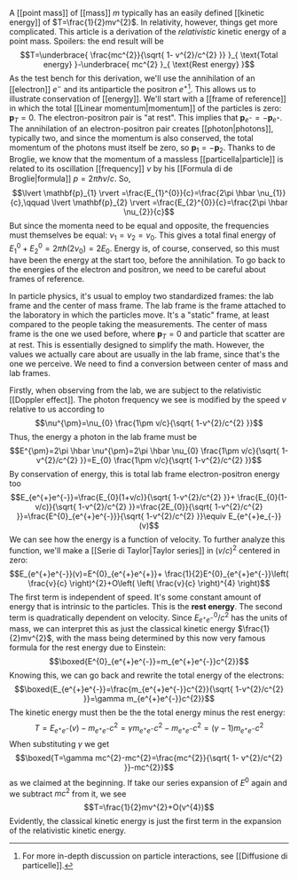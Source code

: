 A [[point mass]] of [[mass]] $m$ typically has an easily defined [[kinetic energy]] of $T=\frac{1}{2}mv^{2}$. In relativity, however, things get more complicated. This article is a derivation of the *relativistic* kinetic energy of a point mass. Spoilers: the end result will be
$$T=\underbrace{ \frac{mc^{2}}{\sqrt{ 1- v^{2}/c^{2} }} }_{ \text{Total energy} }-\underbrace{ mc^{2} }_{ \text{Rest energy} }$$
As the test bench for this derivation, we'll use the annihilation of an [[electron]] $e^{-}$ and its antiparticle the positron $e^{+}$[^1]. This allows us to illustrate conservation of [[energy]]. We'll start with a [[frame of reference]] in which the total [[Linear momentum|momentum]] of the particles is zero: $\mathbf{p}_{T}=0$. The electron-positron pair is "at rest". This implies that $\mathbf{p}_{e^{-}}=-\mathbf{p}_{e^{+}}$. The annihilation of an electron-positron pair creates [[photon|photons]], typically two, and since the momentum is also conserved, the total momentum of the photons must itself be zero, so $\mathbf{p}_{1}=-\mathbf{p}_{2}$. Thanks to de Broglie, we know that the momentum of a massless [[particella|particle]] is related to its oscillation [[frequency]] $\nu$ by his [[Formula di de Broglie|formula]] $p=2\pi \hbar \nu/c$. So,
$$\lvert \mathbf{p}_{1} \rvert =\frac{E_{1}^{0}}{c}=\frac{2\pi \hbar \nu_{1}}{c},\qquad \lvert \mathbf{p}_{2} \rvert =\frac{E_{2}^{0}}{c}=\frac{2\pi \hbar \nu_{2}}{c}$$
But since the momenta need to be equal and opposite, the frequencies must themselves be equal: $\nu_{1}=\nu_{2}=\nu_{0}$. This gives a total final energy of $E_{1}^{0}+E_{2}^{0}=2\pi \hbar (2\nu_{0})=2E_{0}$. Energy is, of course, conserved, so this must have been the energy at the start too, before the annihilation. To go back to the energies of the electron and positron, we need to be careful about frames of reference.

In particle physics, it's usual to employ two standardized frames: the lab frame and the center of mass frame. The lab frame is the frame attached to the laboratory in which the particles move. It's a "static" frame, at least compared to the people taking the measurements. The center of mass frame is the one we used before, where $\mathbf{p}_{T}=0$ and particle that scatter are at rest. This is essentially designed to simplify the math. However, the values we actually care about are usually in the lab frame, since that's the one we perceive. We need to find a conversion between center of mass and lab frames.

Firstly, when observing from the lab, we are subject to the relativistic [[Doppler effect]]. The photon frequency we see is modified by the speed $v$ relative to us according to
$$\nu^{\pm}=\nu_{0} \frac{1\pm v/c}{\sqrt{ 1-v^{2}/c^{2} }}$$
Thus, the energy a photon in the lab frame must be
$$E^{\pm}=2\pi \hbar \nu^{\pm}=2\pi \hbar \nu_{0} \frac{1\pm v/c}{\sqrt{ 1-v^{2}/c^{2} }}=E_{0} \frac{1\pm v/c}{\sqrt{ 1-v^{2}/c^{2} }}$$
By conservation of energy, this is total lab frame electron-positron energy too
$$E_{e^{+}e^{-}}=\frac{E_{0}(1+v/c)}{\sqrt{ 1-v^{2}/c^{2} }}+ \frac{E_{0}(1-v/c)}{\sqrt{ 1-v^{2}/c^{2} }}=\frac{2E_{0}}{\sqrt{ 1-v^{2}/c^{2} }}=\frac{E^{0}_{e^{+}e^{-}}}{\sqrt{ 1-v^{2}/c^{2} }}\equiv E_{e^{+}e_{-}}(v)$$
 We can see how the energy is a function of velocity. To further analyze this function, we'll make a [[Serie di Taylor|Taylor series]] in $(v/c)^{2}$ centered in zero:
$$E_{e^{+}e^{-}}(v)=E^{0}_{e^{+}e^{+}}+ \frac{1}{2}E^{0}_{e^{+}e^{-}}\left( \frac{v}{c} \right)^{2}+O\left( \left( \frac{v}{c} \right)^{4} \right)$$
The first term is independent of speed. It's some constant amount of energy that is intrinsic to the particles. This is the **rest energy**. The second term is quadratically dependent on velocity. Since $E^{0}_{e^{+}e^{-}}/c^{2}$ has the units of mass, we can interpret this as just the classical kinetic energy $\frac{1}{2}mv^{2}$, with the mass being determined by this now very famous formula for the rest energy due to Einstein:
$$\boxed{E^{0}_{e^{+}e^{-}}=m_{e^{+}e^{-}}c^{2}}$$
Knowing this, we can go back and rewrite the total energy of the electrons:
$$\boxed{E_{e^{+}e^{-}}=\frac{m_{e^{+}e^{-}}c^{2}}{\sqrt{ 1-v^{2}/c^{2} }}=\gamma m_{e^{+}e^{-}}c^{2}}$$
The kinetic energy must then be the the total energy minus the rest energy:
$$T=E_{e^{+}e^{-}}(v)-m_{e^{+}e^{-}}c^{2}=\gamma m_{e^{+}e^{-}}c^{2}-m_{e^{+}e^{-}}c^{2}=(\gamma-1)m_{e^{+}e^{-}}c^{2}$$
When substituting $\gamma$ we get
$$\boxed{T=\gamma mc^{2}-mc^{2}=\frac{mc^{2}}{\sqrt{ 1- v^{2}/c^{2} }}-mc^{2}}$$
as we claimed at the beginning. If take our series expansion of $E^{0}$ again and we subtract $mc^{2}$ from it, we see
$$T=\frac{1}{2}mv^{2}+O(v^{4})$$
Evidently, the classical kinetic energy is just the first term in the expansion of the relativistic kinetic energy.


[^1]: For more in-depth discussion on particle interactions, see [[Diffusione di particelle]].
